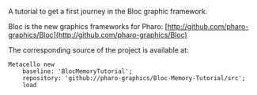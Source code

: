 A tutorial to get a first journey in the Bloc graphic framework.

Bloc is the new graphics frameworks for Pharo: [http://github.com/pharo-graphics/Bloc](http://github.com/pharo-graphics/Bloc)

The corresponding source of the project is available at: 

```
Metacello new
    baseline: 'BlocMemoryTutorial';
    repository: 'github://pharo-graphics/Bloc-Memory-Tutorial/src';
    load
```
